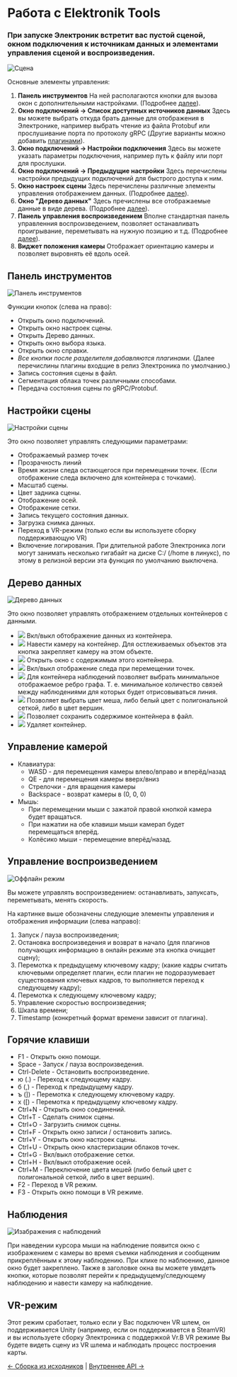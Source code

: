# Работа с Elektronik Tools

### При запуске Электроник встретит вас пустой сценой, окном подключения к источникам данных и элементами управления сценой и воспроизведения.

![Сцена](Images/EmptyScene.png)

Основные элементы управления:
1. **Панель инструментов** На ней располагаются кнопки для вызова окон с дополнительными настройками. (Подробнее [далее](#Панель-инструментов)).
2. **Окно подключений -> Список доступных источников данных** Здесь вы можете выбрать откуда брать данные для отображения в Электронике,
например выбрать чтение из файла Protobuf или прослушивание порта по протоколу gRPC (Другие варианты можно добавить [плагинами](Plugins-RU.md)).
3. **Окно подключений -> Настройки подключения** Здесь вы можете указать параметры подключения, например путь к файлу или порт для прослушки.
4. **Окно подключений -> Предыдущие настройки** Здесь перечислены настройки предыдущих подключений для быстрого доступа к ним.
5. **Окно настроек сцены** Здесь перечислены различные элементы управления отображением данных. (Подробнее [далее](#Настройки-сцены)).
6. **Окно "Дерево данных"** Здесь пречислены все отображаемые данные в виде дерева. (Подробнее [далее](#Дерево-данных)).
7. **Панель управления воспроизведением** Вполне стандартная панель управленния воспроизведением, 
позволяет останавливать проигрывание, переметывать на нужную позицию и т.д. (Подробнее [далее](#Управление-воспроизведением)).
8. **Виджет положения камеры** Отображает ориентацию камеры и позволяет выровнять её вдоль осей.

## Панель инструментов
![Панель инструментов](Images/Toolbar.png)

Функции кнопок (слева на право):
- Открыть окно подключений.
- Открыть окно настроек сцены.
- Открыть Дерево данных.
- Открыть окно выбора языка.
- Открыть окно справки.
- *Все кнопки после разделителя добавляются плагинами.* (Далее перечислины плагины входщие в релиз Электроника по умолчанию.)
- Запись состояния сцены в файл.
- Сегментация облака точек различными способами.
- Передача состояния сцены по gRPC/Protobuf.

## Настройки сцены
![Настройки сцены](Images/SceneTools.png)

Это окно позволяет управлять следующими параметрами:
- Отображаемый размер точек
- Прозрачность линий
- Время жизни следа остающегося при перемещении точек. (Если отображение следа включено для контейнера с точками).
- Масштаб сцены.
- Цвет задника сцены.
- Отображение осей.
- Отображение сетки.
- Запись текущего состояния данных. 
- Загрузка снимка данных.
- Переход в VR-режим (только если вы используете сборку поддерживающую VR)
- Включение логирования. При длительной работе Электроника логи могут занимать несколько гигабайт на диске C:/ (/home в линукс), 
по этому в релизной версии эта функция по умолчанию выключена. 

## Дерево данных
![Дерево данных](Images/SourceTree.png)

Это окно позволяет управлять отображением отдельных контейнеров с данными.

- ![](Images/VisibilityButton.png) Вкл/выкл обтображение данных из контейнера.
- ![](Images/LookAtButton.png) Навести камеру на контейнер. Для остлеживаемых объектов эта кнопка закрепляет камеру на этом объекте.
- ![](Images/OpenWindowButton.png) Открыть окно с содержимым этого контейнера.
- ![](Images/TraceButton.png) Вкл/выкл отображение следа при перемещении точек.
- ![](Images/Connections.png) Для контейнера наблюдений позволяет выбрать минимальное отображаемое ребро графа. 
Т. е. минимальное количество связей между наблюдениями для которых будет отрисовываться линия.
- ![](Images/ColorButton.png) Позволяет выбрать цвет меша, либо белый цвет с полигональной сеткой, либо в цвет вершин. 
- ![](Images/SaveButton.png) Позволяет сохранить содержимое контейнера в файл.
- ![](Images/DeleteButton.png) Удаляет контейнер.

## Управление камерой
- Клавиатура:
   - WASD - для перемещения камеры влево/вправо и вперёд/назад
   - QE - для перемещения камеры вверх/вниз
   - Стрелочки - для вращения камеры
   - Backspace - возврат камеры в (0, 0, 0)
- Мышь:
   - При перемещении мыши с зажатой правой кнопкой камера будет вращаться.
   - При нажатии на обе клавиши мыши камерап будет перемещаться вперёд.
   - Колёсико мыши - перемещение вперёд/назад.

## Управление воспроизведением

![Оффлайн режим](Images/PlayerControls.png)

Вы можете управлять воспроизведением: останавливать, запуксать, переметывать, менять скорость.

На картинке выше обозначены следующие элементы управления и отображения информации (слева направо):

1. Запуск / пауза воспроизведения;
2. Остановка воспроизведения и возврат в начало (для плагинов получающих информацию в онлайн режиме эта кнопка очищает сцену);
3. Перемотка к предыдущему ключевому кадру;
(какие кадры считать ключевыми определяет плагин, если плагин не подоразумевает существования ключевых кадров, то выполняется переход к следующему кадру);
4. Перемотка к следующему ключевому кадру;
5. Управление скоростью воспроизведения;
6. Шкала времени;
7. Timestamp (конкретный формат времени зависит от плагина).

## Горячие клавиши

- F1 - Открыть окно помощи.
- Space - Запуск / пауза воспроизведения.
- Ctrl-Delete - Остановить воспроизведение.
- ю (.) - Переход к следующему кадру.
- б (,) - Переход к предыдущему кадру.
- ъ (]) - Перемотка к следующему ключевому кадру.
- х ([) - Перемотка к предыдущему ключевому кадру.
- Ctrl+N - Открыть окно соединений.
- Ctrl+T - Сделать снимок сцены.
- Ctrl+O - Загрузить снимок сцены.
- Ctrl+F - Открыть окно записи / остановить запись.
- Ctrl+Y - Открыть окно настроек сцены.
- Ctrl+U - Открыть окно кластеризации облаков точек.
- Ctrl+G - Вкл/выкл отображение сетки.
- Ctrl+H - Вкл/выкл отображение осей.
- Ctrl+M - Переключение цвета мешей (либо белый цвет с полигональной сеткой, либо в цвет вершин).
- F2 - Переход в VR режим.
- F3 - Открыть окно помощи в VR режиме.

## Наблюдения

![Изабражения с наблюдений](Images/ObservationWindow.png)

При наведении курсора мыши на наблюдение появится окно с изображением с камеры во время съемки наблюдения и сообщеним прикреплённым к этому наблюдению. 
При клике по наблюению, данное окно будет закреплено.
Также в заголовке окна вы можете увмдеть кнопки, которые позволят перейти к предыдущему/следующему наблюдению и навести камеру на наблюдение.

## VR-режим

Этот режим сработает, только если у Вас подключен VR шлем, он поддерживается Unity (например, если он поддерживается в SteamVR) 
и вы используете сборку Электроника с поддержкой Vr.В VR режиме Вы будете видеть сцену из VR шлема и наблюдать процесс построения карты.

[<- Сборка из исходников](Build-RU.md) | [Внутреннее API ->](API-RU.md)